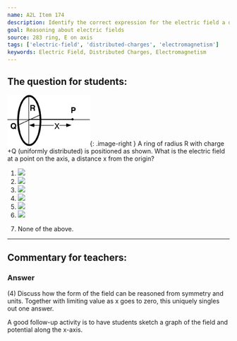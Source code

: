 ```yaml
---
name: A2L Item 174
description: Identify the correct expression for the electric field a distance from the center of a ring of charge.
goal: Reasoning about electric fields
source: 283 ring, E on axis
tags: ['electric-field', 'distributed-charges', 'electromagnetism']
keywords: Electric Field, Distributed Charges, Electromagnetism
---
```


## The question for students:

![Item174_fig1.gif](../images/Item174_fig1.gif){: .image-right } A ring
of radius R with charge +Q (uniformly distributed) is positioned as
shown.  What is the electric field at a point on the axis, a distance x
from the origin?

1. <img src="/files/Item174_fig2.gif" />

2. <img src="/files/Item174_fig3.gif" />

3. <img src="/files/Item174_fig4.gif" />

4. <img src="/files/Item174_fig7.gif" />

5. <img src="/files/Item174_fig5.gif" />

6. <img src="/files/Item174_fig6.gif" />

7. None of the above.



<hr/>

## Commentary for teachers:

### Answer 

(4) Discuss how the form of the field can be reasoned from symmetry and units. Together with limiting value as x goes to zero, this uniquely singles out one answer.

A good follow-up activity is to have students sketch a graph of the field and potential along the x-axis.
